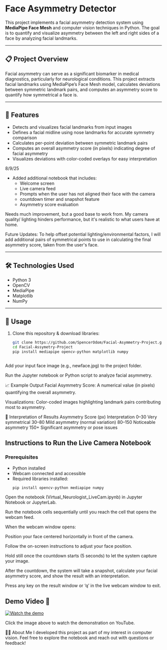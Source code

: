 # Face Asymmetry Detector

This project implements a facial asymmetry detection system using **MediaPipe Face Mesh** and computer vision techniques in Python. The goal is to quantify and visualize asymmetry between the left and right sides of a face by analyzing facial landmarks.

---

## 📋 Project Overview

Facial asymmetry can serve as a significant biomarker in medical diagnostics, particularly for neurological conditions. This project extracts facial landmarks using MediaPipe’s Face Mesh model, calculates deviations between symmetric landmark pairs, and computes an asymmetry score to quantify how symmetrical a face is.

---

## 🚀 Features

- Detects and visualizes facial landmarks from input images  
- Defines a facial midline using nose landmarks for accurate symmetry comparison  
- Calculates per-point deviation between symmetric landmark pairs  
- Computes an overall asymmetry score (in pixels) indicating degree of facial asymmetry  
- Visualizes deviations with color-coded overlays for easy interpretation  

8/9/25
- Added additional notebook that includes:
     - Welcome screen
     - Live camera feed
     - Prompts when the user has not aligned their face with the camera
     - countdown timer and snapshot feature
     - Asymmetry score evaluation 

Needs much improvement, but a good base to work from. My camera quality/ lighting hinders performance, but it's realistic to what users have at home.

Future Updates:
To help offset potential lighting/environmental factors, I will add additional pairs of symmetrical points to use in calculating the final asymmetry score, taken from the user's face.

---

## 🛠️ Technologies Used

- Python 3  
- OpenCV  
- MediaPipe  
- Matplotlib  
- NumPy  

---

## 📂 Usage

1. Clone this repository & download libraries:

   ```bash
   git clone https://github.com/SpencerOdom/Facial-Asymmetry-Project.git
   cd Facial-Assymetry-Project
   pip install mediapipe opencv-python matplotlib numpy



Add your input face image (e.g., newface.jpg) to the project folder.

Run the Jupyter notebook or Python script to analyze facial asymmetry.

📈 Example Output
Facial Asymmetry Score: A numerical value (in pixels) quantifying the overall asymmetry.

Visualizations: Color-coded images highlighting landmark pairs contributing most to asymmetry.

🎯 Interpretation of Results
Asymmetry Score (px)	Interpretation
0–30	Very symmetrical
30–80	Mild asymmetry (normal variation)
80–150	Noticeable asymmetry
150+	Significant asymmetry or pose issues

## Instructions to Run the Live Camera Notebook

### Prerequisites
- Python installed  
- Webcam connected and accessible  
- Required libraries installed:  
  ```bash
  pip install opencv-python mediapipe numpy


Open the notebook (Virtual_Neurologist_LiveCam.ipynb) in Jupyter Notebook or JupyterLab.

Run the notebook cells sequentially until you reach the cell that opens the webcam feed.

When the webcam window opens:

Position your face centered horizontally in front of the camera.

Follow the on-screen instructions to adjust your face position.

Hold still once the countdown starts (5 seconds) to let the system capture your image.

After the countdown, the system will take a snapshot, calculate your facial asymmetry score, and show the result with an interpretation.

Press any key on the result window or ‘q’ in the live webcam window to exit.

## Demo Video 🎥

[![Watch the demo](https://img.youtube.com/vi/r35FZm15Ssg/maxresdefault.jpg)](https://youtu.be/r35FZm15Ssg)

Click the image above to watch the demonstration on YouTube.

🙋‍♂️ About Me
I developed this project as part of my interest in computer vision. Feel free to explore the notebook and reach out with questions or feedback!
